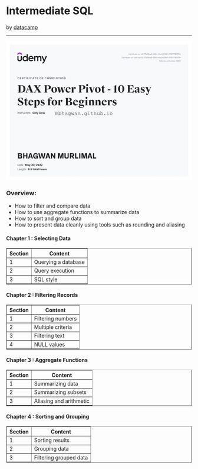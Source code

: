 <h1>Intermediate SQL</h1>
by <a href="https://www.datacamp.com/courses/intermediate-sql">datacamp</a>
<hr>

<!-- ![Certificate of Completion]() -->

![Certificate of Achievement](/images/DAX_Power_Pivot_10_Easy_Steps_for_Beginners.jpg)
 
<h3>Overview:</h3>
<ul>
 <li>How to filter and compare data</li>
 <li>How to use aggregate functions to summarize data</li>
 <li>How to sort and group data</li>
 <li>How to present data cleanly using tools such as rounding and aliasing</li>
</ul>

<h4>Chapter 1 : Selecting Data</h4>

<table border=1 width=800>
 <tr>
  <th>Section</th>
  <th>Content</th>
 </tr>
 <tr>
  <td>1</td>
  <td>Querying a database</td>
 </tr>
 <tr>
  <td>2</td>
  <td>Query execution</td>
 </tr>
 <tr>
  <td>3</td>
  <td>SQL style</td>
 </tr>
</table>

<h4>Chapter 2 : Filtering Records</h4>

<table border="1">
 <tr>
  <th>Section</th>
  <th>Content</th>
 </tr>
 <tr>
  <td>1</td>
  <td>Filtering numbers</td>
 </tr>
 <tr>
  <td>2</td>
  <td>Multiple criteria</td>
 </tr>
 <tr>
  <td>3</td>
  <td>Filtering text</td>
 </tr>
 <tr>
  <td>4</td>
  <td>NULL values</td>
 </tr>
</table>

<h4>Chapter 3 : Aggregate Functions</h4>

<table border="1">
 <tr>
  <th>Section</th>
  <th>Content</th>
 </tr>
 <tr>
  <td>1</td>
  <td>Summarizing data</td>
 </tr>
 <tr>
  <td>2</td>
  <td>Summarizing subsets</td>
 </tr>
 <tr>
  <td>3</td>
  <td>Aliasing and arithmetic</td>
 </tr>
</table>

<h4>Chapter 4 : Sorting and Grouping</h4>

<table border="1">
 <tr>
  <th>Section</th>
  <th>Content</th>
 </tr>
 <tr>
  <td>1</td>
  <td>Sorting results</td>
 </tr>
 <tr>
  <td>2</td>
  <td>Grouping data</td>
 </tr>
 <tr>
  <td>3</td>
  <td>Filtering grouped data</td>
 </tr>
</table>
